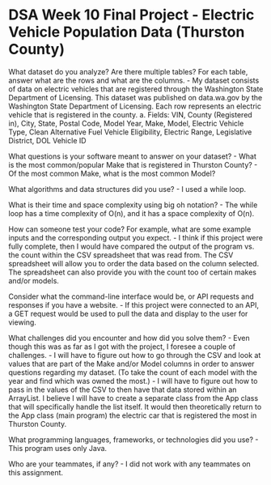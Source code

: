 # DSA Week 10 Final Project - Electric Vehicle Population Data (Thurston County)
What dataset do you analyze? Are there multiple tables? For each table, answer what are the rows and what are the columns.
    - My dataset consists of data on electric vehicles that are registered through the Washington State Department of Licensing. This dataset was published on data.wa.gov by the Washington State Department of Licensing. Each row represents an electric vehicle that is registered in the county. 
        a. Fields: VIN, County (Registered in), City, State, Postal Code, Model Year, Make, Model, Electric Vehicle Type, Clean Alternative Fuel Vehicle Eligibility, Electric Range, Legislative District, DOL Vehicle ID

What questions is your software meant to answer on your dataset?
    - What is the most common/popular Make that is registered in Thurston County? 
    - Of the most common Make, what is the most common Model? 

What algorithms and data structures did you use?
    - I used a while loop. 

What is their time and space complexity using big oh notation?
    - The while loop has a time complexity of O(n), and it has a space complexity of O(n). 

How can someone test your code? For example, what are some example inputs and the corresponding output you expect.
    - I think if this project were fully complete, then I would have compared the output of the program vs. the count within the CSV spreadsheet that was read from. The CSV spreadsheet will allow you to order the data based on the column selected. The spreadsheet can also provide you with the count too of certain makes and/or models. 

Consider what the command-line interface would be, or API requests and responses if you have a website.
    - If this project were connected to an API, a GET request would be used to pull the data and display to the user for viewing. 

What challenges did you encounter and how did you solve them?
    - Even though this was as far as I got with the project, I foresee a couple of challenges.
        - I will have to figure out how to go through the CSV and look at values that are part of the Make and/or Model columns in order to answer questions regarding my dataset. (To take the count of each model with the year and find which was owned the most.)
        - I will have to figure out how to pass in the values of the CSV to then have that data stored within an ArrayList. I believe I will have to create a separate class from the App class that will specifically handle the list itself. It would then theoretically return to the App class (main program) the electric car that is registered the most in Thurston County. 

What programming languages, frameworks, or technologies did you use?
    - This program uses only Java. 

Who are your teammates, if any?
    - I did not work with any teammates on this assignment. 